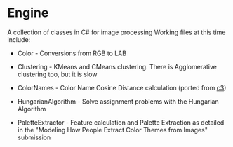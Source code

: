 # Engine

A collection of classes in C# for image processing
Working files at this time include:
* Color - Conversions from RGB to LAB
* Clustering - KMeans and CMeans clustering. There is Agglomerative clustering too, but it is slow
* ColorNames - Color Name Cosine Distance calculation (ported from [c3](https://github.com/StanfordHCI/c3))
* HungarianAlgorithm - Solve assignment problems with the Hungarian Algorithm

* PaletteExtractor - Feature calculation and Palette Extraction as detailed in the "Modeling How People Extract Color Themes from Images" submission




